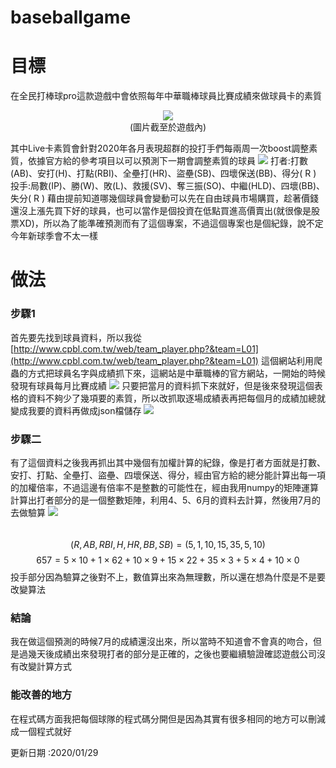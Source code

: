 # baseballgame
# 目標
在全民打棒球pro這款遊戲中會依照每年中華職棒球員比賽成績來做球員卡的素質
<div style="text-align: center">
<img src="https://i.imgur.com/Tl12g4j.jpg"/>
</div>

<center>(圖片截至於遊戲內)</center>

其中Live卡素質會針對2020年各月表現超群的投打手們每兩周一次boost調整素質，依據官方給的參考項目以可以預測下一期會調整素質的球員
![](https://i.imgur.com/Nbfd3KE.jpg)
打者:打數(AB)、安打(H)、打點(RBI)、全壘打(HR)、盜壘(SB)、四壞保送(BB)、得分( R )
投手:局數(IP)、勝(W)、敗(L)、救援(SV)、奪三振(SO)、中繼(HLD)、四壞(BB)、失分( R )
藉由提前知道哪幾個球員會變動可以先在自由球員市場購買，趁著價錢還沒上漲先買下好的球員，也可以當作是個投資在低點買進高價賣出(就很像是股票XD)，所以為了能準確預測而有了這個專案，不過這個專案也是個紀錄，說不定今年新球季會不太一樣

# 做法
### 步驟1
首先要先找到球員資料，所以我從 [http://www.cpbl.com.tw/web/team_player.php?&team=L01](http://www.cpbl.com.tw/web/team_player.php?&team=L01) 這個網站利用爬蟲的方式把球員名字與成績抓下來，這網站是中華職棒的官方網站，一開始的時候發現有球員每月比賽成績
![](https://i.imgur.com/29ZtytG.jpg)
只要把當月的資料抓下來就好，但是後來發現這個表格的資料不夠少了幾項要的素質，所以改抓取逐場成績表再把每個月的成績加總就變成我要的資料再做成json檔儲存
![](https://i.imgur.com/eNxCAbo.jpg)

### 步驟二
有了這個資料之後我再抓出其中幾個有加權計算的紀錄，像是打者方面就是打數、安打、打點、全壘打、盜壘、四壞保送、得分，經由官方給的總分能計算出每一項的加權倍率，不過這邊有倍率不是整數的可能性在，經由我用numpy的矩陣運算計算出打者部分的是一個整數矩陣，利用4、5、6月的資料去計算，然後用7月的去做驗算
![](https://i.imgur.com/xbqZfKX.jpg)
$$\;$$
$$(R,AB,RBI,H,HR,BB,SB) = (5,1,10,15,35,5,10)$$
$$ 657 = 5\times10+1\times62+10\times9+15\times22+35\times3+5\times4+10\times0$$
投手部分因為驗算之後對不上，數值算出來為無理數，所以還在想為什麼是不是要改變算法

### 結論
我在做這個預測的時候7月的成績還沒出來，所以當時不知道會不會真的吻合，但是過幾天後成績出來發現打者的部分是正確的，之後也要繼續驗證確認遊戲公司沒有改變計算方式
### 能改善的地方
在程式碼方面我把每個球隊的程式碼分開但是因為其實有很多相同的地方可以刪減成一個程式就好


更新日期 :2020/01/29
